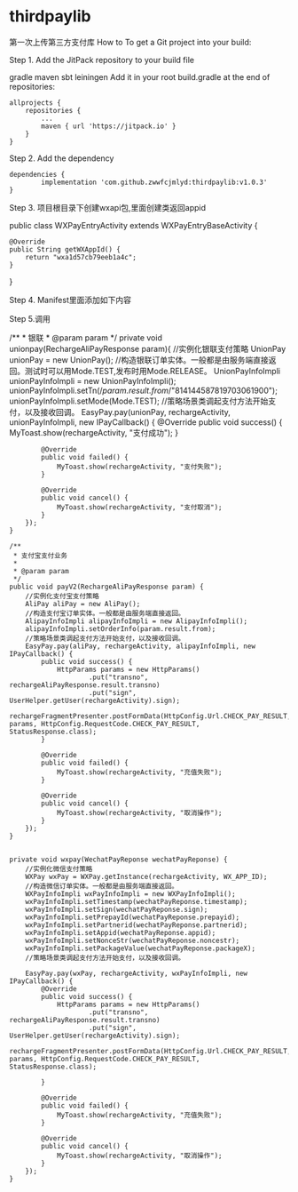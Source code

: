 # thirdpaylib
第一次上传第三方支付库
How to
To get a Git project into your build:

Step 1. Add the JitPack repository to your build file

gradle
maven
sbt
leiningen
Add it in your root build.gradle at the end of repositories:

	allprojects {
		repositories {
			...
			maven { url 'https://jitpack.io' }
		}
	}
Step 2. Add the dependency

	dependencies {
	        implementation 'com.github.zwwfcjmlyd:thirdpaylib:v1.0.3'
	}
  
 Step 3. 项目根目录下创建wxapi包,里面创建类返回appid
 
public class WXPayEntryActivity extends WXPayEntryBaseActivity {

    @Override
    public String getWXAppId() {
        return "wxa1d57cb79eeb1a4c";
    }
}
  
  
 Step 4. Manifest里面添加如下内容
 
 <activity
    android:name="com.alipay.sdk.app.H5PayActivity"
    android:configChanges="orientation|keyboardHidden|navigation|screenSize"
    android:exported="false"
    android:screenOrientation="behind"
    android:windowSoftInputMode="adjustResize|stateHidden"></activity>
<activity
    android:name="com.alipay.sdk.app.H5AuthActivity"
    android:configChanges="orientation|keyboardHidden|navigation"
    android:exported="false"
    android:screenOrientation="behind"
    android:windowSoftInputMode="adjustResize|stateHidden"></activity>
<activity
    android:name=".wxapi.WXPayEntryActivity"
    android:configChanges="keyboardHidden|orientation|screenSize|keyboard|navigation"
    android:exported="true"
    android:launchMode="singleTop"
    android:theme="@android:style/Theme.Translucent.NoTitleBar"/>

 Step 5.调用
 
 
/**
     * 银联
     * @param param
     */
    private void unionpay(RechargeAliPayResponse param){
        //实例化银联支付策略
        UnionPay unionPay = new UnionPay();
        //构造银联订单实体。一般都是由服务端直接返回。测试时可以用Mode.TEST,发布时用Mode.RELEASE。
        UnionPayInfoImpli unionPayInfoImpli = new UnionPayInfoImpli();
        unionPayInfoImpli.setTn(/*param.result.from*/"814144587819703061900");
        unionPayInfoImpli.setMode(Mode.TEST);
        //策略场景类调起支付方法开始支付，以及接收回调。
        EasyPay.pay(unionPay, rechargeActivity, unionPayInfoImpli, new IPayCallback() {
            @Override
            public void success() {
                MyToast.show(rechargeActivity, "支付成功");
            }

            @Override
            public void failed() {
                MyToast.show(rechargeActivity, "支付失败");
            }

            @Override
            public void cancel() {
                MyToast.show(rechargeActivity, "支付取消");
            }
        });
    }

    /**
     * 支付宝支付业务
     *
     * @param param
     */
    public void payV2(RechargeAliPayResponse param) {
        //实例化支付宝支付策略
        AliPay aliPay = new AliPay();
        //构造支付宝订单实体。一般都是由服务端直接返回。
        AlipayInfoImpli alipayInfoImpli = new AlipayInfoImpli();
        alipayInfoImpli.setOrderInfo(param.result.from);
        //策略场景类调起支付方法开始支付，以及接收回调。
        EasyPay.pay(aliPay, rechargeActivity, alipayInfoImpli, new IPayCallback() {
            public void success() {
                HttpParams params = new HttpParams()
                        .put("transno", rechargeAliPayResponse.result.transno)
                        .put("sign", UserHelper.getUser(rechargeActivity).sign);
                rechargeFragmentPresenter.postFormData(HttpConfig.Url.CHECK_PAY_RESULT, params, HttpConfig.RequestCode.CHECK_PAY_RESULT, StatusResponse.class);
            }

            @Override
            public void failed() {
                MyToast.show(rechargeActivity, "充值失败");
            }

            @Override
            public void cancel() {
                MyToast.show(rechargeActivity, "取消操作");
            }
        });
    }


    private void wxpay(WechatPayReponse wechatPayReponse) {
        //实例化微信支付策略
        WXPay wxPay = WXPay.getInstance(rechargeActivity, WX_APP_ID);
        //构造微信订单实体。一般都是由服务端直接返回。
        WXPayInfoImpli wxPayInfoImpli = new WXPayInfoImpli();
        wxPayInfoImpli.setTimestamp(wechatPayReponse.timestamp);
        wxPayInfoImpli.setSign(wechatPayReponse.sign);
        wxPayInfoImpli.setPrepayId(wechatPayReponse.prepayid);
        wxPayInfoImpli.setPartnerid(wechatPayReponse.partnerid);
        wxPayInfoImpli.setAppid(wechatPayReponse.appid);
        wxPayInfoImpli.setNonceStr(wechatPayReponse.noncestr);
        wxPayInfoImpli.setPackageValue(wechatPayReponse.packageX);
        //策略场景类调起支付方法开始支付，以及接收回调。

        EasyPay.pay(wxPay, rechargeActivity, wxPayInfoImpli, new IPayCallback() {
            @Override
            public void success() {
                HttpParams params = new HttpParams()
                        .put("transno", rechargeAliPayResponse.result.transno)
                        .put("sign", UserHelper.getUser(rechargeActivity).sign);
                rechargeFragmentPresenter.postFormData(HttpConfig.Url.CHECK_PAY_RESULT, params, HttpConfig.RequestCode.CHECK_PAY_RESULT, StatusResponse.class);

            }

            @Override
            public void failed() {
                MyToast.show(rechargeActivity, "充值失败");
            }

            @Override
            public void cancel() {
                MyToast.show(rechargeActivity, "取消操作");
            }
        });
    }
